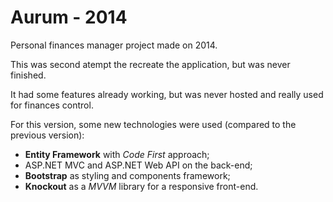 # Aurum - 2014

Personal finances manager project made on 2014.

This was second atempt the recreate the application, but was never  finished.

It had some features already working, but was never hosted and really used for finances control.

For this version, some new technologies were used (compared to the previous version):

* **Entity Framework** with _Code First_ approach;
* ASP.NET MVC and ASP.NET Web API on the back-end;
* **Bootstrap** as styling and components framework;
* **Knockout** as a _MVVM_ library for a responsive front-end.
